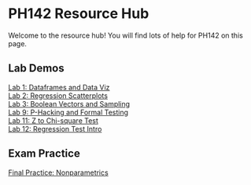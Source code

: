 # PH142 Resource Hub
Welcome to the resource hub! You will find lots of help for PH142 on this page.

## Lab Demos
<a href="lab_demos/lab_1/lab_1_demo.html">Lab 1: Dataframes and Data Viz</a>
<br>
<a href="lab_demos/lab_2/lab_2_demo.html">Lab 2: Regression Scatterplots</a>
<br>
<a href="lab_demos/lab_3/lab_3_demo.html">Lab 3: Boolean Vectors and Sampling</a>
<br>
<a href="lab_demos/lab_9/lab_9_demo.html">Lab 9: P-Hacking and Formal Testing</a>
<br>
<a href="lab_demos/lab_11/Lab (2018-11-08).html">Lab 11: Z to Chi-square Test</a>
<br>
<a href="lab_demos/lab_12/lab_12.html">Lab 12: Regression Test Intro</a>


## Exam Practice

<a href="final/nonparametric.html">Final Practice: Nonparametrics</a>
